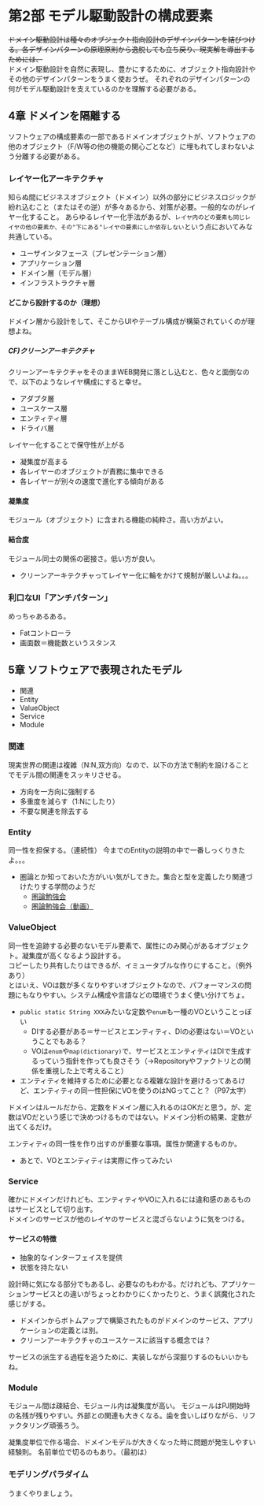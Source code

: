 # 第2部 モデル駆動設計の構成要素
~~ドメイン駆動設計は種々のオブジェクト指向設計のデザインパターンを結びつける。各デザインパターンの原理原則から逸脱しても立ち戻り、現実解を導出するためには、~~  
ドメイン駆動設計を自然に表現し、豊かにするために、オブジェクト指向設計やその他のデザインパターンをうまく使おうぜ。
それぞれのデザインパターンの何がモデル駆動設計を支えているのかを理解する必要がある。

## 4章 ドメインを隔離する
ソフトウェアの構成要素の一部であるドメインオブジェクトが、ソフトウェアの他のオブジェクト（F/W等の他の機能の関心ごとなど）に埋もれてしまわないよう分離する必要がある。

### レイヤー化アーキテクチャ
知らぬ間にビジネスオブジェクト（ドメイン）以外の部分にビジネスロジックが紛れ込むこと（またはその逆）が多々あるから、対策が必要。一般的なのがレイヤー化すること。
あらゆるレイヤー化手法があるが、`レイヤ内のどの要素も同じレイヤの他の要素か、その"下にある"レイヤの要素にしか依存しない`という点においてみな共通している。

- ユーザインタフェース（プレゼンテーション層）
- アプリケーション層
- ドメイン層（モデル層）
- インフラストラクチャ層

#### どこから設計するのか（理想）
ドメイン層から設計をして、そこからUIやテーブル構成が構築されていくのが理想よね。

##### CF)クリーンアーキテクチャ
クリーンアーキテクチャをそのままWEB開発に落とし込むと、色々と面倒なので、以下のようなレイヤ構成にすると幸せ。
- アダプタ層
- ユースケース層
- エンティティ層
- ドライバ層

レイヤー化することで保守性が上がる
- 凝集度が高まる
- 各レイヤーのオブジェクトが責務に集中できる
- 各レイヤーが別々の速度で進化する傾向がある

#### 凝集度
モジュール（オブジェクト）に含まれる機能の純粋さ。高い方がよい。
#### 結合度
モジュール同士の関係の密接さ。低い方が良い。

- クリーンアーキテクチャってレイヤー化に輪をかけて規制が厳しいよね。。。

### 利口なUI「アンチパターン」
めっちゃあるある。
- Fatコントローラ
- 画面数＝機能数というスタンス

## 5章 ソフトウェアで表現されたモデル
- 関連
- Entity
- ValueObject
- Service
- Module

### 関連
現実世界の関連は複雑（N:N,双方向）なので、以下の方法で制約を設けることでモデル間の関連をスッキリさせる。
- 方向を一方向に強制する
- 多重度を減らす（1:Nにしたり）
- 不要な関連を除去する

### Entity
同一性を担保する。（連続性）
今までのEntityの説明の中で一番しっくりきたよ。。。

- 圏論とか知っておいた方がいい気がしてきた。集合と型を定義したり関連づけたりする学問のようだ
    - [圏論勉強会](http://nineties.github.io/category-seminar/1.html)
    - [圏論勉強会（動画）](https://www.youtube.com/watch?v=uWST7UivqeM)

### ValueObject
同一性を追跡する必要のないモデル要素で、属性にのみ関心があるオブジェクト。凝集度が高くなるよう設計する。  
コピーしたり共有したりはできるが、イミュータブルな作りにすること。（例外あり）  
とはいえ、VOは数が多くなりやすいオブジェクトなので、パフォーマンスの問題にもなりやすい。システム構成や言語などの環境でうまく使い分けてちょ。

- `public static String XXX`みたいな定数や`enum`も一種のVOということっぽい
    - DIする必要がある＝サービスとエンティティ、DIの必要はない＝VOということでもある？
    - VOは`enum`や`map(dictionary)`で、サービスとエンティティはDIで生成するっていう指針を作っても良さそう（->Repositoryやファクトリとの関係を重視した上で考えること）
- エンティティを維持するために必要となる複雑な設計を避けるってあるけど、エンティティの同一性担保にVOを使うのはNGってこと？（P97太字）

ドメインはルールだから、定数をドメイン層に入れるのはOKだと思う。が、定数はVOだという感じで決めつけるものではない。ドメイン分析の結果、定数が出てくるだけ。

エンティティの同一性を作り出すのが重要な事項。属性か関連するものか。

 - あとで、VOとエンティティは実際に作ってみたい

### Service
確かにドメインだけれども、エンティティやVOに入れるには違和感のあるものはサービスとして切り出す。  
ドメインのサービスが他のレイヤのサービスと混ざらないように気をつける。

#### サービスの特徴
- 抽象的なインターフェイスを提供
- 状態を持たない

設計時に気になる部分でもあるし、必要なのもわかる。だけれども、アプリケーションサービスとの違いがちょっとわかりにくかったりと、うまく誤魔化された感じがする。
- ドメインからボトムアップで構築されたものがドメインのサービス、アプリケーションの定義とは別。
- クリーンアーキテクチャのユースケースに該当する概念では？

サービスの派生する過程を追うために、実装しながら深掘りするのもいいかもね。

### Module
モジュール間は疎結合、モジュール内は凝集度が高い。
モジュールはPJ開始時の名残が残りやすい。外部との関連も大きくなる。歯を食いしばりながら、リファクタリング頑張ろう。

凝集度単位で作る場合、ドメインモデルが大きくなった時に問題が発生しやすい経験則。
名前単位で切るのもあり。（最初は）

### モデリングパラダイム
うまくやりましょう。
